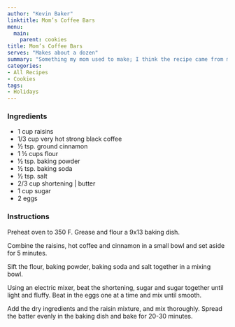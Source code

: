 ```yaml
---
author: "Kevin Baker"
linktitle: Mom’s Coffee Bars
menu:
  main:
    parent: cookies
title: Mom’s Coffee Bars
serves: "Makes about a dozen"
summary: "Something my mom used to make; I think the recipe came from my grandmother. Simple and tasty."
categories:
- All Recipes
- Cookies
tags:
- Holidays
---
```


### Ingredients

<div class="ingredient-list">

* 1 cup raisins
* 1/3 cup very hot strong black coffee
* ½ tsp. ground cinnamon
* 1 ½ cups flour
* ½ tsp. baking powder
* ½ tsp. baking soda
* ½ tsp. salt
* 2/3 cup shortening | butter
* 1 cup sugar
* 2 eggs
  
</div>

### Instructions
Preheat oven to 350 F. Grease and flour a 9x13 baking dish.

Combine the raisins, hot coffee and cinnamon in a small bowl and set aside for 5 minutes.

Sift the flour, baking powder, baking soda and salt together in a mixing bowl.

Using an electric mixer, beat the shortening, sugar and sugar together until light and fluffy. Beat in the eggs one at a time and mix until smooth.

Add the dry ingredients and the raisin mixture, and mix thoroughly. Spread the batter evenly in the baking dish and bake for 20-30 minutes.